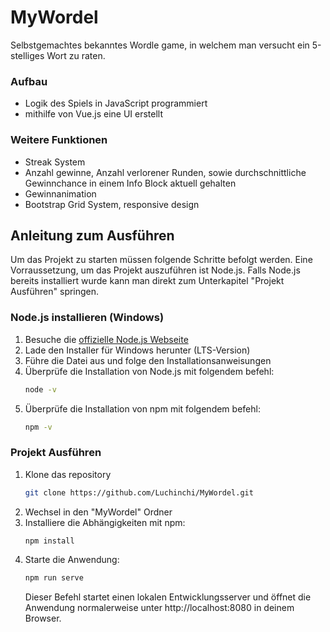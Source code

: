 # MyWordel
Selbstgemachtes bekanntes Wordle game, in welchem man versucht ein 5-stelliges Wort zu raten.

### Aufbau
- Logik des Spiels in JavaScript programmiert
- mithilfe von Vue.js eine UI erstellt

### Weitere Funktionen
- Streak System
- Anzahl gewinne, Anzahl verlorener Runden, sowie durchschnittliche Gewinnchance in einem Info Block aktuell gehalten
- Gewinnanimation
- Bootstrap Grid System, responsive design




## Anleitung zum Ausführen
Um das Projekt zu starten müssen folgende Schritte befolgt werden. Eine Vorraussetzung, um das Projekt auszuführen ist Node.js.
Falls Node.js bereits installiert wurde kann man direkt zum Unterkapitel "Projekt Ausführen" springen.

### Node.js installieren (Windows)
1. Besuche die [offizielle Node.js Webseite](https://nodejs.org/)
2. Lade den Installer für Windows herunter (LTS-Version)
3. Führe die Datei aus und folge den Installationsanweisungen
4. Überprüfe die Installation von Node.js mit folgendem befehl:
    ```bash
    node -v
    ```
5. Überprüfe die Installation von npm mit folgendem befehl:
    ```bash
    npm -v
    ```
### Projekt Ausführen
1. Klone das repository
   ```bash
   git clone https://github.com/Luchinchi/MyWordel.git
   ```
2. Wechsel in den "MyWordel" Ordner
3. Installiere die Abhängigkeiten mit npm:
    ```bash
    npm install
    ```
4. Starte die Anwendung:
    ```bash
    npm run serve
    ```
    Dieser Befehl startet einen lokalen Entwicklungsserver und öffnet die Anwendung normalerweise unter http://localhost:8080 in deinem Browser.
